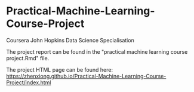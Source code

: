 # Practical-Machine-Learning-Course-Project
Coursera John Hopkins Data Science Specialisation

The project report can be found in the "practical machine learning course project.Rmd" file.

The project HTML page can be found here: https://zhenxiong.github.io/Practical-Machine-Learning-Course-Project/index.html
